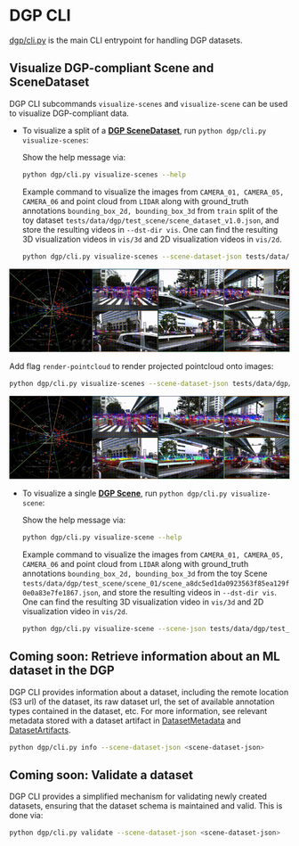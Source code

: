 # DGP CLI

[dgp/cli.py](cli.py) is the main CLI entrypoint for handling DGP datasets.


## Visualize DGP-compliant Scene and SceneDataset

DGP CLI subcommands `visualize-scenes` and `visualize-scene` can be used to visualize DGP-compliant data.


* To visualize a split of a **[DGP SceneDataset](proto/dataset.proto#L127)**, run `python dgp/cli.py visualize-scenes`:

  Show the help message via:

  ```sh
  python dgp/cli.py visualize-scenes --help
  ```

  Example command to visualize the images from `CAMERA_01, CAMERA_05, CAMERA_06` and point cloud from `LIDAR` along with ground_truth annotations `bounding_box_2d, bounding_box_3d` from `train` split of the toy dataset `tests/data/dgp/test_scene/scene_dataset_v1.0.json`, and store the resulting videos in `--dst-dir vis`.
One can find the resulting 3D visualization videos in `vis/3d` and 2D visualization videos in `vis/2d`.

  ```sh
  python dgp/cli.py visualize-scenes --scene-dataset-json tests/data/dgp/test_scene/scene_dataset_v1.0.json --split train --dst-dir vis -l LIDAR -c CAMERA_01 -c CAMERA_05 -c CAMERA_06 -a bounding_box_2d -a bounding_box_3d
  ```
<p align="center">
  <img src="../docs/3d-viz.gif" alt="3d-viz"/>
</p>

Add flag `render-pointcloud` to render projected pointcloud onto images:
  ```sh
  python dgp/cli.py visualize-scenes --scene-dataset-json tests/data/dgp/test_scene/scene_dataset_v1.0.json --split train --dst-dir vis -l LIDAR -c CAMERA_01 -c CAMERA_05 -c CAMERA_06 -a bounding_box_2d -a bounding_box_3d --render-pointcloud
  ```
<p align="center">
  <img src="../docs/3d-viz-proj.gif" alt="3d-viz-proj"/>
</p>


* To visualize a single **[DGP Scene](proto/scene.proto#L14)**, run `python dgp/cli.py visualize-scene`:

  Show the help message via:

  ```sh
  python dgp/cli.py visualize-scene --help
  ```

  Example command to visualize the images from `CAMERA_01, CAMERA_05, CAMERA_06` and point cloud from `LIDAR` along with ground_truth annotations `bounding_box_2d, bounding_box_3d` from the toy Scene `tests/data/dgp/test_scene/scene_01/scene_a8dc5ed1da0923563f85ea129f0e0a83e7fe1867.json`, and store the resulting videos in `--dst-dir vis`.
One can find the resulting 3D visualization video in `vis/3d` and 2D visualization video in `vis/2d`.

  ```sh
  python dgp/cli.py visualize-scene --scene-json tests/data/dgp/test_scene/scene_01/scene_a8dc5ed1da0923563f85ea129f0e0a83e7fe1867.json --dst-dir vis -l LIDAR -c CAMERA_01 -c CAMERA_05 -c CAMERA_06 -a bounding_box_2d -a bounding_box_3d
  ```

## Coming soon: Retrieve information about an ML dataset in the DGP

DGP CLI provides information about a dataset, including
the remote location (S3 url) of the dataset, its raw dataset url, the
set of available annotation types contained in the dataset, etc. For
more information, see relevant metadata stored with a dataset artifact
in [DatasetMetadata](proto/dataset.proto) and [DatasetArtifacts](proto/artifacts.proto).
```sh
python dgp/cli.py info --scene-dataset-json <scene-dataset-json>
```

## Coming soon: Validate a dataset

DGP CLI provides a simplified mechanism for validating newly
created datasets, ensuring that the dataset schema is maintained and
valid. This is done via:
```sh
python dgp/cli.py validate --scene-dataset-json <scene-dataset-json>
```